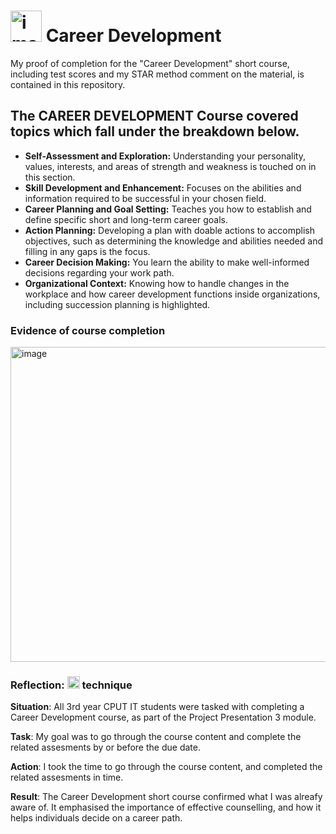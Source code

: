 # <img width="50" height="50" alt="image" src="https://github.com/user-attachments/assets/cd029836-423c-4333-aa83-9a1893f77c99" /> Career Development
My proof of completion for the "Career Development" short course, including test scores and my STAR method comment on the material, is contained in this repository.

## The CAREER DEVELOPMENT Course covered topics which fall under the breakdown below.
- **Self-Assessment and Exploration:** Understanding your personality, values, interests, and areas of strength and weakness is touched on in this section.
- **Skill Development and Enhancement:** Focuses on the abilities and information required to be successful in your chosen field.
- **Career Planning and Goal Setting:** Teaches you how to establish and define specific short and long-term career goals.
- **Action Planning:** Developing a plan with doable actions to accomplish objectives, such as determining the knowledge and abilities needed and filling in any gaps is the focus.
- **Career Decision Making:** You learn the ability to make well-informed decisions regarding your work path.
- **Organizational Context:** Knowing how to handle changes in the workplace and how career development functions inside organizations, including succession planning is highlighted.

### Evidence of course completion
<img width="960" height="504" alt="image" src="https://github.com/user-attachments/assets/45ad8b2c-6d32-4d32-b65f-0a520f7ada95" />

### Reflection: <img width="20" height="20" alt="image" src="https://github.com/user-attachments/assets/0a7d2c8b-6444-43b3-8d4a-be93c09e3d55" /> technique
**Situation**: All 3rd year CPUT IT students were tasked with completing a Career Development course, as part of the Project Presentation 3 module.

**Task**: My goal was to go through the course content and complete the related assesments by or before the due date.

**Action**: I took the time to go through the course content, and completed the related assesments in time.

**Result**: The Career Development short course confirmed what I was alreafy aware of. It emphasised the importance of effective counselling, and how it helps individuals decide on a career path.
